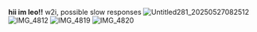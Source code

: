 __hii im leo!!__
w2i, possible slow responses
![Untitled281_20250527082512](https://github.com/user-attachments/assets/6e575bb7-c9eb-47d8-ba2b-4ae8ae919509)
![IMG_4812](https://github.com/user-attachments/assets/29263bc8-00a7-4a18-b479-b458f9c49460)
![IMG_4819](https://github.com/user-attachments/assets/2d47fba4-f2bc-4652-8e33-14390a9530a7)
![IMG_4820](https://github.com/user-attachments/assets/f493eb8c-7ee7-49f1-a541-fb94b50d9d84)
